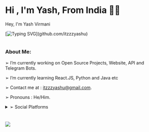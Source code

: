 <h1 align="left"><b>Hi , I'm Yash, From India ✌🏻</b></h1>
Hey, I'm Yash Virmani

[![Typing SVG](https://readme-typing-svg.demolab.com?font=Odin+Rounded&weight=100&size=15&duration=2000&pause=250&color=00F726&vCenter=true&width=700&height=40&lines=I'm+into+these+programming+languages.;Java%2C+Python%2C+HTML%2C+CSS%2C+Javascript;Web+and+Android+App+Development;Computer+Software+Programming+and+more.)](github.com/itzzzyashu)

#
### About Me:

➢ I’m currently working on Open Source Projects, Website, API and Telegram Bots.

➢ I’m currently learning React.JS, Python and Java etc

➢ Contact me at : itzzzyashu@gmail.com.

➢ Pronouns : He/Him.

<details>
<summary>➢ Social Platforms</summary>
  
* ➢ [Facebook](https://www.facebook.com/Itzzzyashu/)
  
* ➢ [Instagram](https://www.instagram.com/Itzzzyashu/)
  
* ➢ [Twitter](https://www.twitter.com/Itzzzyashu/)
  
* ➢ [Telegram](https://telegram.me/Itzzzyashu/)
  
* ➢ [Quora](https://www.quora.com/profile/Itzzzyashu/)
  
* ➢ [Reddit](https://www.reddit.com/user/Itzzzyashu/)
  
* ➢ [Youtube](https://www.youtube.com/@Itzzzyashu/)
  
* ➢ [Pinterest](https://www.pinterest.com/aleciento/)
  
</details>

#
<img align="center" src="https://github-readme-stats.vercel.app/api?username=itzzzyashu&hide=stars&show_icons=true&icon_color=fff&bg_color=6f00fe,6f00fe,ff0000&title_color=fff&text_color=fff&count_private=true">
